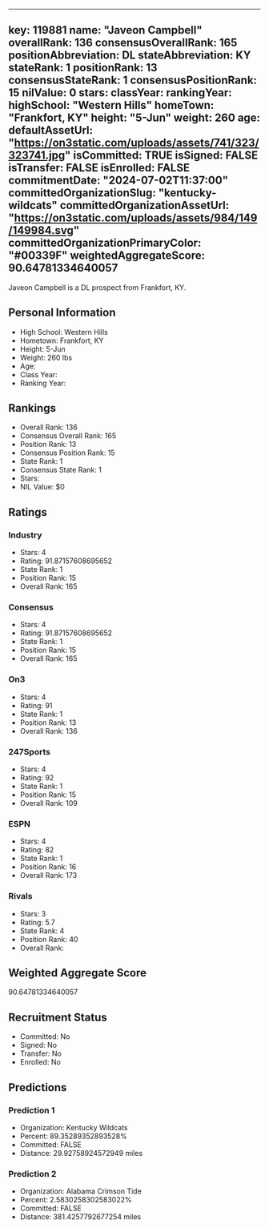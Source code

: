 ---
  key: 119881
  name: "Javeon Campbell"
  overallRank: 136
  consensusOverallRank: 165
  positionAbbreviation: DL
  stateAbbreviation: KY
  stateRank: 1
  positionRank: 13
  consensusStateRank: 1
  consensusPositionRank: 15
  nilValue: 0
  stars: 
  classYear: 
  rankingYear: 
  highSchool: "Western Hills"
  homeTown: "Frankfort, KY"
  height: "5-Jun"
  weight: 260
  age: 
  defaultAssetUrl: "https://on3static.com/uploads/assets/741/323/323741.jpg"
  isCommitted: TRUE
  isSigned: FALSE
  isTransfer: FALSE
  isEnrolled: FALSE
  commitmentDate: "2024-07-02T11:37:00"
  committedOrganizationSlug: "kentucky-wildcats"
  committedOrganizationAssetUrl: "https://on3static.com/uploads/assets/984/149/149984.svg"
  committedOrganizationPrimaryColor: "#00339F"
  weightedAggregateScore: 90.64781334640057
  ---
  
  Javeon Campbell is a DL prospect from Frankfort, KY.
  
  ## Personal Information
  - High School: Western Hills
  - Hometown: Frankfort, KY
  - Height: 5-Jun
  - Weight: 260 lbs
  - Age: 
  - Class Year: 
  - Ranking Year: 
  
  ## Rankings
  - Overall Rank: 136
  - Consensus Overall Rank: 165
  - Position Rank: 13
  - Consensus Position Rank: 15
  - State Rank: 1
  - Consensus State Rank: 1
  - Stars: 
  - NIL Value: $0
  
  ## Ratings
  
  ### Industry
  - Stars: 4
  - Rating: 91.87157608695652
  - State Rank: 1
  - Position Rank: 15
  - Overall Rank: 165
  
  ### Consensus
  - Stars: 4
  - Rating: 91.87157608695652
  - State Rank: 1
  - Position Rank: 15
  - Overall Rank: 165
  
  ### On3
  - Stars: 4
  - Rating: 91
  - State Rank: 1
  - Position Rank: 13
  - Overall Rank: 136
  
  ### 247Sports
  - Stars: 4
  - Rating: 92
  - State Rank: 1
  - Position Rank: 15
  - Overall Rank: 109
  
  ### ESPN
  - Stars: 4
  - Rating: 82
  - State Rank: 1
  - Position Rank: 16
  - Overall Rank: 173
  
  ### Rivals
  - Stars: 3
  - Rating: 5.7
  - State Rank: 4
  - Position Rank: 40
  - Overall Rank: 
  
  ## Weighted Aggregate Score
  90.64781334640057
  
  ## Recruitment Status
  - Committed: No
  - Signed: No
  - Transfer: No
  - Enrolled: No
  
  
  
  ## Predictions
  
  ### Prediction 1
  - Organization: Kentucky Wildcats
  - Percent: 89.35289352893528%
  - Committed: FALSE
  - Distance: 29.92758924572949 miles
  
  ### Prediction 2
  - Organization: Alabama Crimson Tide
  - Percent: 2.5830258302583022%
  - Committed: FALSE
  - Distance: 381.4257792677254 miles
  